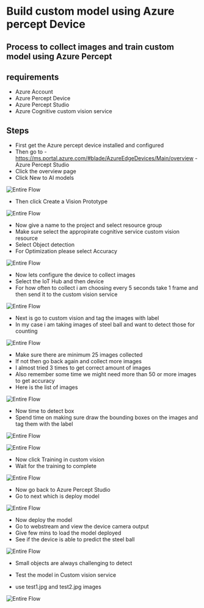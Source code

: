 # Build custom model using Azure percept Device

## Process to collect images and train custom model using Azure Percept

## requirements

- Azure Account
- Azure Percept Device
- Azure Percept Studio
- Azure Cognitive custom vision service

## Steps

- First get the Azure percept device installed and configured
- Then go to - https://ms.portal.azure.com/#blade/AzureEdgeDevices/Main/overview - Azure Percept Studio
- Click the overview page
- Click New to AI models

![Entire Flow](https://github.com/balakreshnan/Samples2022/blob/main/Percept/images/fig1.jpg "Entire Flow")

- Then click Create a Vision Prototype

![Entire Flow](https://github.com/balakreshnan/Samples2022/blob/main/Percept/images/fig2.jpg "Entire Flow")

- Now give a name to the project and select resource group
- Make sure select the appropirate cognitive service custom vision resource
- Select Object detection
- For Optimization please select Accuracy

![Entire Flow](https://github.com/balakreshnan/Samples2022/blob/main/Percept/images/fig3.jpg "Entire Flow")

- Now lets configure the device to collect images
- Select the IoT Hub and then device
- For how often to collect i am choosing every 5 seconds take 1 frame and then send it to the custom vision service

![Entire Flow](https://github.com/balakreshnan/Samples2022/blob/main/Percept/images/fig4.jpg "Entire Flow")

- Next is go to custom vision and tag the images with label
- In my case i am taking images of steel ball and want to detect those for counting

![Entire Flow](https://github.com/balakreshnan/Samples2022/blob/main/Percept/images/fig5.jpg "Entire Flow")

- Make sure there are minimum 25 images collected
- If not then go back again and collect more images
- I almost tried 3 times to get correct amount of images
- Also remember some time we might need more than 50 or more images to get accuracy
- Here is the list of images

![Entire Flow](https://github.com/balakreshnan/Samples2022/blob/main/Percept/images/fig6.jpg "Entire Flow")

- Now time to detect box
- Spend time on making sure draw the bounding boxes on the images and tag them with the label

![Entire Flow](https://github.com/balakreshnan/Samples2022/blob/main/Percept/images/fig7.jpg "Entire Flow")

![Entire Flow](https://github.com/balakreshnan/Samples2022/blob/main/Percept/images/fig8.jpg "Entire Flow")

- Now click Training in custom vision
- Wait for the training to complete

![Entire Flow](https://github.com/balakreshnan/Samples2022/blob/main/Percept/images/fig12.jpg "Entire Flow")

- Now go back to Azure Percept Studio
- Go to next which is deploy model

![Entire Flow](https://github.com/balakreshnan/Samples2022/blob/main/Percept/images/fig13.jpg "Entire Flow")

- Now deploy the model
- Go to webstream and view the device camera output
- Give few mins to load the model deployed
- See if the device is able to predict the steel ball

![Entire Flow](https://github.com/balakreshnan/Samples2022/blob/main/Percept/images/fig14.jpg "Entire Flow")

- Small objects are always challenging to detect

- Test the model in Custom vision service
- use test1.jpg and test2.jpg images

![Entire Flow](https://github.com/balakreshnan/Samples2022/blob/main/Percept/images/fig15.jpg "Entire Flow")